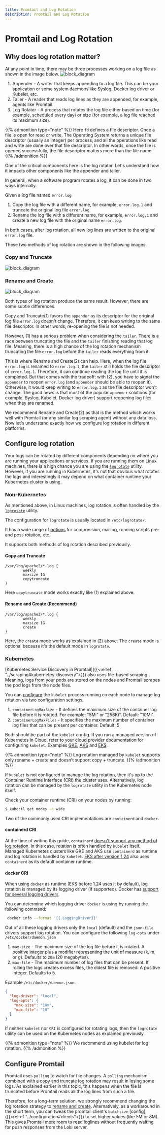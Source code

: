 ```yaml
---
title: Promtail and Log Rotation
description: Promtail and Log Rotation
---
```

# Promtail and Log Rotation

## Why does log rotation matter?

At any point in time, there may be three processes working on a log file as shown in the image below.
![block_diagram](./logrotation-components.png)

1. Appender - A writer that keeps appending to a log file. This can be your application or some system daemons like Syslog, Docker log driver or Kubelet, etc.
2. Tailer - A reader that reads log lines as they are appended, for example, agents like Promtail.
3. Log Rotator - A process that rotates the log file either based on time (for example, scheduled every day) or size (for example, a log file reached its maximum size).

{{% admonition type="note" %}}
Here `fd` defines a file descriptor. Once a file is open for read or write, The Operating System returns a unique file descriptor (usually an integer) per process, and all the operations like read and write are done over that file descriptor. In other words, once the file is opened successfully, the file descriptor matters more than the file name.
{{% /admonition %}}

One of the critical components here is the log rotator. Let's understand how it impacts other components like the appender and tailer.

In general, when a software program rotates a log, it can be done in two ways internally.

Given a log file named `error.log`

1. Copy the log file with a different name, for example, `error.log.1` and truncate the original log file `error.log`.
2. Rename the log file with a different name, for example,  `error.log.1` and create a new log file with the original name `error.log`.

In both cases, after log rotation, all new log lines are written to the original `error.log` file.

These two methods of log rotation are shown in the following images.

### Copy and Truncate
![block_diagram](./logrotation-copy-and-truncate.png)

### Rename and Create
![block_diagram](./logrotation-rename-and-create.png)

Both types of log rotation produce the same result. However, there are some subtle differences.

Copy and Truncate(1) favors the `appender` as its descriptor for the original log file `error.log` doesn't change. Therefore, it can keep writing to the same file descriptor. In other words, re-opening the file is not needed.

However, (1) has a serious problem when considering the `tailer`. There is a race between truncating the file and the `tailer` finishing reading that log file. Meaning, there is a high chance of the log rotation mechanism truncating the file `error.log` before the `tailer` reads everything from it.

This is where Rename and Create(2) can help. Here, when the log file `error.log` is renamed to `error.log.1`, the `tailer` still holds the file descriptor of `error.log.1`. Therefore, it can continue reading the log file until it is completed. But that comes with the tradeoff: with (2), you have to signal the `appender` to reopen `error.log` (and `appender` should be able to reopen it). Otherwise, it would keep writing to `error.log.1` as the file descriptor won't change. The good news is that most of the popular `appender` solutions (for example, Syslog, Kubelet, Docker log driver) support reopening log files when they are renamed.

We recommend Rename and Create(2) as that is the method which works well with Promtail (or any similar log scraping agent) without any data loss. Now let's understand exactly how we configure log rotation in different platforms.

## Configure log rotation

Your logs can be rotated by different components depending on where you are running your applications or services. If you are running them on Linux machines, there is a high chance you are using the [`logrotate`](https://man7.org/linux/man-pages/man8/logrotate.8.html) utility. However, if you are running in Kubernetes, it's not that obvious what rotates the logs and interestingly it may depend on what container runtime your Kubernetes cluster is using.

### Non-Kubernetes

As mentioned above, in Linux machines, log rotation is often handled by the [`logrotate`](https://man7.org/linux/man-pages/man8/logrotate.8.html) utility.

The configuration for `logrotate` is usually located in `/etc/logrotate/`.

It has a wide range of [options](https://man7.org/linux/man-pages/man8/logrotate.8.html) for compression, mailing, running scripts pre- and post-rotation, etc.

It supports both methods of log rotation described previously.

#### Copy and Truncate
```
/var/log/apache2/*.log {
        weekly
        maxsize 1G
        copytruncate
}
```

Here `copytruncate` mode works exactly like (1) explained above.

#### Rename and Create **(Recommend)**
```
/var/log/apache2/*.log {
        weekly
        maxsize 1G
        create
}
```
Here, the `create` mode works as explained in (2) above. The `create` mode is optional because it's the default mode in `logrotate`.


### Kubernetes

[Kubernetes Service Discovery in Promtail]({{<relref "../scraping#kubernetes-discovery">}}) also uses file-based scraping. Meaning, logs from your pods are stored on the nodes and Promtail scrapes the pod logs from the node files.

You can [configure](https://kubernetes.io/docs/concepts/cluster-administration/logging/#log-rotation) the `kubelet` process running on each node to manage log rotation via two configuration settings.

1. `containerLogMaxSize` - It defines the maximum size of the container log file before it is rotated. For example: "5Mi" or "256Ki". Default: "10Mi".
2. `containerLogMaxFiles` - It specifies the maximum number of container log files that can be present per container. Default: 5

Both should be part of the `kubelet` config. If you run a managed version of Kubernetes in Cloud, refer to your cloud provider documentation for configuring `kubelet`. Examples [GKE](https://cloud.google.com/kubernetes-engine/docs/how-to/node-system-config#create), [AKS](https://learn.microsoft.com/en-us/azure/aks/custom-node-configuration#use-custom-node-configuration) and [EKS](https://eksctl.io/usage/customizing-the-kubelet/#customizing-kubelet-configuration).

{{% admonition type="note" %}}
Log rotation managed by `kubelet` supports only rename + create and doesn't support copy + truncate.
{{% /admonition %}}

If `kubelet` is not configured to manage the log rotation, then it's up to the Container Runtime Interface (CRI) the cluster uses. Alternatively, log rotation can be managed by the `logrotate` utility in the Kubernetes node itself.

Check your container runtime (CRI) on your nodes by running:
```bash
$ kubectl get nodes -o wide
```

Two of the commonly used CRI implementations are `containerd` and `docker`.

#### containerd CRI

At the time of writing this guide, `containerd` [doesn't support any method of log rotation](https://github.com/containerd/containerd/issues/4830#issuecomment-744744375). In this case, rotation is often handled by `kubelet` itself. Managed Kubernetes clusters like GKE and AKS use `containerd` as runtime and log rotation is handled by `kubelet`. [EKS after version 1.24](https://docs.aws.amazon.com/eks/latest/userguide/dockershim-deprecation.html) also uses `containerd` as its default container runtime.

#### docker CRI

When using `docker` as runtime (EKS before 1.24 uses it by default), log rotation is managed by its logging driver (if supported). Docker has [support for several logging drivers](https://docs.docker.com/config/containers/logging/configure/#supported-logging-drivers).

You can determine which logging driver `docker` is using by running the following command:
```bash
 docker info --format '{{.LoggingDriver}}'
```

Out of all these logging drivers only the `local` (default) and the `json-file` drivers support log rotation. You can configure the following `log-opts` under `/etc/docker/daemon.json`

1. `max-size` - The maximum size of the log file before it is rotated. A positive integer plus a modifier representing the unit of measure (k, m, or g). Defaults to `20m` (20 megabytes).
2. `max-file` - The maximum number of log files that can be present. If rolling the logs creates excess files, the oldest file is removed. A positive integer. Defaults to 5.

Example `/etc/docker/daemon.json`:
```json
{
  "log-driver": "local",
  "log-opts": {
    "max-size": "10m",
    "max-file": "10"
  }
}
```

If neither `kubelet` nor `CRI` is configured for rotating logs, then the `logrotate` utility can be used on the Kubernetes nodes as explained previously.

{{% admonition type="note" %}}
We recommend using kubelet for log rotation.
{{% /admonition %}}

## Configure Promtail

Promtail uses `polling` to watch for file changes. A `polling` mechanism combined with a [copy and truncate](#copy-and-truncate) log rotation may result in losing some logs. As explained earlier in this topic, this happens when the file is truncated before Promtail reads all the log lines from such a file.

Therefore, for a long-term solution, we strongly recommend changing the log rotation strategy to [rename and create](#rename-and-create). Alternatively, as a workaround in the short term, you can tweak the promtail client's `batchsize` [config]({{<relref "../configuration#clients">}}) to set higher values (like 5M or 8M). This gives Promtail more room to read loglines without frequently waiting for push responses from the Loki server.
